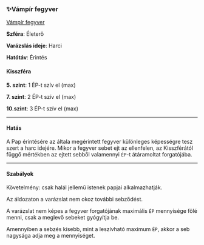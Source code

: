 ### ✨Vámpír fegyver

[Vámpír fegyver](https://github.com/kaktusztea/km100/wiki/STUDY.pap.varazslatok#vámpír-fegyver)

**Szféra**: Életerő

**Varázslás ideje**: Harci

**Hatótáv**: Érintés

#### Kisszféra

**5. szint**: 1 ÉP-t szív el (max)

**7. szint**: 2 ÉP-t szív el (max)

**10.szint**: 3 ÉP-t szív el (max)

---
#### Hatás

A Pap érintésére az általa megérintett fegyver különleges képességre tesz szert a harc idejére. Mikor a fegyver sebet ejt az ellenfelen, az Kisszférától függő mértékben az ejtett sebből valamennyi `ÉP`-t átáramoltat forgatójába. 

---
#### Szabályok

Követelmény: csak halál jellemű istenek papjai alkalmazhatják.

Az áldozaton a varázslat nem okoz további sebződést.

A varázslat nem képes a fegyver forgatójának maximális `ÉP` mennyisége fölé menni, csak a meglevő sebeket gyógyítja be.

Amennyiben a sebzés kisebb, mint a leszívható maximum `ÉP`, akkor a seb nagysága adja meg a mennyiséget.
